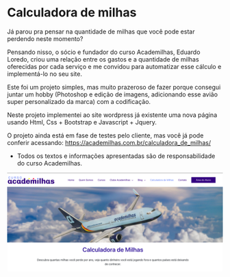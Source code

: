 # Calculadora de milhas
Já parou pra pensar na quantidade de milhas que você pode estar perdendo neste momento?

Pensando nisso, o sócio e fundador do curso Academilhas, Eduardo Loredo, criou uma relação entre os gastos e a quantidade de milhas oferecidas por cada serviço e me convidou para automatizar esse cálculo e implementá-lo no seu site.

Este foi um projeto simples, mas muito prazeroso de fazer porque consegui juntar um hobby (Photoshop e edição de imagens, adicionando esse avião super personalizado da marca) com a codificação.

Neste projeto implementei ao site wordpress já existente uma nova página usando Html, Css + Bootstrap e Javascript + Jquery.

O projeto ainda está em fase de testes pelo cliente, mas você já pode conferir acessando: https://academilhas.com.br/calculadora_de_milhas/

* Todos os textos e informações apresentadas são de responsabilidade do curso Academilhas.

<img src="./full.png"/>
